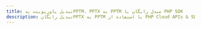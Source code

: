 ---title: تبدیل پاورپوینت بهPPTM، PPTX به PPTM مبدل رایگان یا PHP SDKdescription: تبدیل رایگانPPTX به PPTM با استفاده از PHP Cloud APIs & SDK. همچنین اسناد Microsoft PowerPoint را در Cloud ایجاد، ویرایش و رندر کنید.---